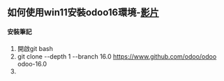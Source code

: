 ## 如何使用win11安裝odoo16環境-[影片](https://www.youtube.com/watch?v=Uskr6rm0P9Y&t=2s)
#### 安裝筆記
1. 開啟git bash
2. git clone --depth 1 --branch 16.0 https://www.github.com/odoo/odoo odoo-16.0
3. 
